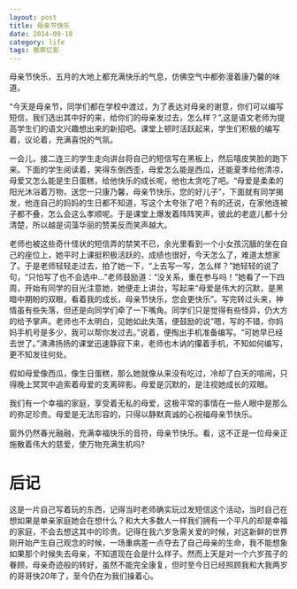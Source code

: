 ```yaml
---
layout: post
title: 母亲节快乐
date: 2014-09-18
category: life
tags: 窸窣忆影
---
```

母亲节快乐，五月的大地上都充满快乐的气息，仿佛空气中都弥漫着康乃馨的味道。
<!--more-->

“今天是母亲节，同学们都在学校中渡过，为了表达对母亲的谢意，你们可以编写短信，我们选出其中好的来，给你们的母亲发过去，怎么样？”,这是语文老师为提高学生们的语文兴趣想出来的新招吧。课堂上顿时活跃起来，学生们积极的编写着，议论着，充满喜悦的气氛。

一会儿，接二连三的学生走向讲台将自己的短信写在黑板上，然后嘻皮笑脸的跑下来。下面的学生阅读着，笑得东倒西歪，母爱怎么能是西瓜，还能夏季给他清凉，母爱又怎么能是生日蛋糕，给他快乐的成长呢，他也太贪吃了吧。“母爱是柔柔的阳光沐浴着万物，送您一只康乃馨，母亲节快乐，您的好儿子”，下面就有同学揭发，他连自己的妈妈的生日都不知道，写这个太夸张了吧？有的还说，在家他连被子都不叠，怎么会这么孝顺呢。于是课堂上爆发着阵阵笑声，彼此的老底儿都十分清楚，所以越是词藻华丽的赞美反而笑声越大。

老师也被这些奇什怪状的短信弄的禁笑不已，余光里看到一个小女孩沉腼的坐在自己的座位上，她平时上课挺积极活跃的，成绩也很好，今天怎么了，难道太想家了。于是老师轻轻走过去，拍了她一下，“上去写一写，怎么样？”她轻轻的说了句，“只怕写了也不会选中...”老师鼓励道：“没关系，重在参与吗！”她看了一下四周，开始有同学的目光注意她，她便走上讲台，写起来“母爱是伟大的沉默，是黑暗中期盼的双眼，看着我的成长，母亲节快乐，您会更快乐”。写完转过头来，神情虽有些失落，但还是向同学们牵了一下嘴角。同学们只是觉得有些怪异，仍大方的给予掌声。老师也不太明白，见她如此失落，便鼓励的说”嗯，写的不错，你妈妈手机号是多少，我可以帮你发过去。”说着，便掏出手机准备编写。“可她早已经去世了。”沸沸扬扬的课堂迅速静寂下来，老师也木讷的攥着手机，不知如何编写，更不知发往何处。

假如母爱像西瓜，像生日蛋糕，那么她就像从来没有吃过，冷却了白天的喧闹，只得晚上冥冥中追索着母爱的支离碎影。母爱是沉默的，是注视她成长的双眼。

我们有一个幸福的家庭，享受着无私的母爱，这极平常的事情在一些人眼中是那么的弥足珍贵。母爱是无法形容的，只得以静默真诚的心祝福母亲节快乐。

窗外仍然春光融融，充满幸福快乐的音符，母亲节快乐。看，这不正是一位母亲正施散着伟大的慈爱，使万物充满生机吗?

# 后记
这是一片自己写着玩的东西，记得当时老师确实玩过发短信这个活动，当时自己在想如果是单亲家庭她会在想什么？和大大多数人一样我们拥有一个平凡的却是幸福的家庭，不会去想这其中的珍贵。记得在我六岁急需关爱的时候，对这新鲜的世界刚开始产生自己观念的时候，一场重病差一点夺去了自己母亲的生命，我不能想象如果那个时候失去母亲，不知道现在会是什么样子。然而上天是对一个六岁孩子的眷顾，母亲奇迹般的转好，虽然不能完全康复，但时至今日已经照顾我和大我两岁的哥哥快20年了，至今仍在为我们操着心。
